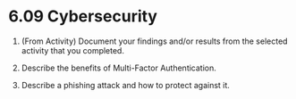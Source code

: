 # 6.09 Cybersecurity

1. (From Activity) Document your findings and/or results from the selected activity that you completed.

2. Describe the benefits of Multi-Factor Authentication.

3. Describe a phishing attack and how to protect against it.
